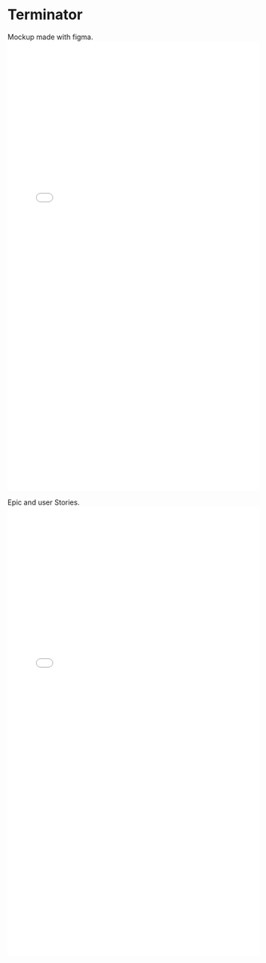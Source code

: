 # Terminator
Mockup made with figma.
<embed src="Terminator_V5.pdf" width="100%" height="900px" type="application/pdf">




        
Epic and user Stories.
<embed src="Epic und User Stories.pdf" width="100%" height="900px" type="application/pdf">


